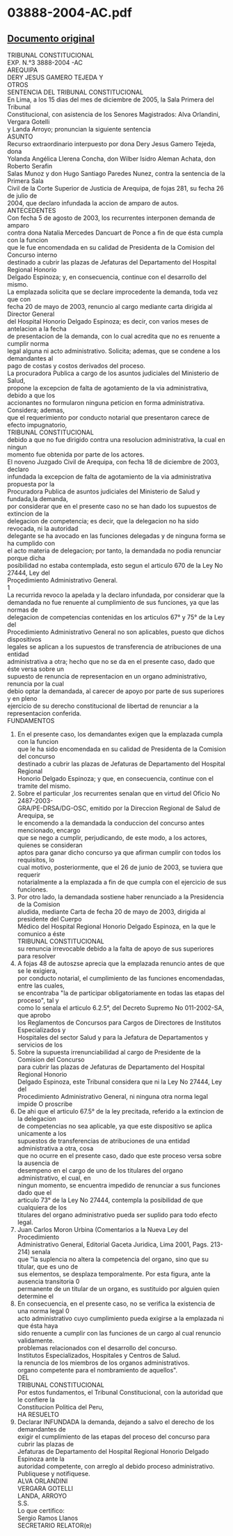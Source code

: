 
03888-2004-AC.pdf
=================
  
[Documento original](https://tc.gob.pe/jurisprudencia/2006/03888-2004-AC.pdf)  
---  
TRIBUNAL CONSTITUCIONAL  
EXP. N.°3 3888-2004 -AC  
AREQUIPA  
DERY JESUS GAMERO TEJEDA Y  
OTROS  
SENTENCIA DEL TRIBUNAL CONSTITUCIONAL  
En Lima, a los 15 dias del mes de diciembre de 2005, la Sala Primera del Tribunal  
Constitucional, con asistencia de los Senores Magistrados: Alva Orlandini, Vergara Gotelli  
y Landa Arroyo; pronuncian la siguiente sentencia  
ASUNTO  
Recurso extraordinario interpuesto por dona Dery Jesus Gamero Tejeda, dona  
Yolanda Angélica Llerena Concha, don Wilber Isidro Aleman Achata, don Roberto Serafin  
Salas Munoz y don Hugo Santiago Paredes Nunez, contra la sentencia de la Primera Sala  
Civil de la Corte Superior de Justicia de Arequipa, de fojas 281, su fecha 26 de julio de  
2004, que declaro infundada la accion de amparo de autos.  
ANTECEDENTES  
Con fecha 5 de agosto de 2003, los recurrentes interponen demanda de amparo  
contra dona Natalia Mercedes Dancuart de Ponce a fin de que ésta cumpla con la funcion  
que le fue encomendada en su calidad de Presidenta de la Comision del Concurso interno  
destinado a cubrir las plazas de Jefaturas del Departamento del Hospital Regional Honorio  
Delgado Espinoza; y, en consecuencia, continue con el desarrollo del mismo.  
La emplazada solicita que se declare improcedente la demanda, toda vez que con  
fecha 20 de mayo de 2003, renuncio al cargo mediante carta dirigida al Director General  
del Hospital Honorio Delgado Espinoza; es decir, con varios meses de antelacion a la fecha  
de presentacion de la demanda, con lo cual acredita que no es renuente a cumplir norma  
legal alguna ni acto administrativo. Solicita; ademas, que se condene a los demandantes al  
pago de costas y costos derivados del proceso.  
La procuradora Publica a cargo de los asuntos judiciales del Ministerio de Salud,  
propone la excepcion de falta de agotamiento de la via administrativa, debido a que los  
accionantes no formularon ninguna peticion en forma administrativa. Considera; ademas,  
que el requerimiento por conducto notarial que presentaron carece de efecto impugnatorio,  
TRIBUNAL CONSTITUCIONAL  
debido a que no fue dirigido contra una resolucion administrativa, la cual en ningun  
momento fue obtenida por parte de los actores.  
El noveno Juzgado Civil de Arequipa, con fecha 18 de diciembre de 2003, declaro  
infundada la excepcion de falta de agotamiento de la via administrativa propuesta por la  
Procuradora Publica de asuntos judiciales del Ministerio de Salud y fundada,la demanda,  
por considerar que en el presente caso no se han dado los supuestos de extincion de la  
delegacion de competencia; es decir, que la delegacion no ha sido revocada, ni la autoridad  
delegante se ha avocado en las funciones delegadas y de ninguna forma se ha cumplido con  
el acto materia de delegacion; por tanto, la demandada no podia renunciar porque dicha  
posibilidad no estaba contemplada, esto segun el articulo 670 de la Ley No 27444, Ley del  
Proçedimiento Administrativo General.  
1  
La recurrida revoco la apelada y la declaro infundada, por considerar que la  
demandada no fue renuente al cumplimiento de sus funciones, ya que las normas de  
delegacion de competencias contenidas en los articulos 67° y 75° de la Ley del  
Procedimiento Administrativo General no son aplicables, puesto que dichos dispositivos  
legales se aplican a los supuestos de transferencia de atribuciones de una entidad  
administrativa a otra; hecho que no se da en el presente caso, dado que éste versa sobre un  
supuesto de renuncia de representacion en un organo administrativo, renuncia por la cual  
debio optar la demandada, al carecer de apoyo por parte de sus superiores y en pleno  
ejercicio de su derecho constitucional de libertad de renunciar a la representacion conferida.  
FUNDAMENTOS  
1. En el presente caso, los demandantes exigen que la emplazada cumpla con la funcion  
que le ha sido encomendada en su calidad de Presidenta de la Comision del concurso  
destinado a cubrir las plazas de Jefaturas de Departamento del Hospital Regional  
Honorio Delgado Espinoza; y que, en consecuencia, continue con el tramite del mismo.  
2. Sobre el particular ,los recurrentes senalan que en virtud del Oficio No 2487-2003-  
GRA/PE-DRSA/DG-OSC, emitido por la Direccion Regional de Salud de Arequipa, se  
le encomendo a la demandada la conduccion del concurso antes mencionado, encargo  
que se nego a cumplir, perjudicando, de este modo, a los actores, quienes se consideran  
aptos para ganar dicho concurso ya que afirman cumplir con todos los requisitos, lo  
cual motivo, posteriormente, que el 26 de junio de 2003, se tuviera que requerir  
notarialmente a la emplazada a fin de que cumpla con el ejercicio de sus funciones.  
3. Por otro lado, la demandada sostiene haber renunciado a la Presidencia de la Comision  
aludida, mediante Carta de fecha 20 de mayo de 2003, dirigida al presidente del Cuerpo  
Médico del Hospital Regional Honorio Delgado Espinoza, en la que le comunico a éste  
TRIBUNAL CONSTITUCIONAL  
su renuncia irrevocable debido a la falta de apoyo de sus superiores para resolver  
4. A fojas 48 de autoszse aprecia que la emplazada renuncio antes de que se le exigiera,  
por conducto notarial, el cumplimiento de las funciones encomendadas, entre las cuales,  
se encontraba "la de participar obligatoriamente en todas las etapas del proceso", tal y  
como lo senala el articulo 6.2.5°, del Decreto Supremo No 011-2002-SA, que aprobo  
los Reglamentos de Concursos para Cargos de Directores de Institutos Especializados y  
Hospitales del sector Salud y para la Jefatura de Departamentos y servicios de los  
5. Sobre la supuesta irrenunciabilidad al cargo de Presidente de la Comision del Concurso  
para cubrir las plazas de Jefaturas de Departamento del Hospital Regional Honorio  
Delgado Espinoza, este Tribunal considera que ni la Ley No 27444, Ley del  
Procedimiento Administrativo General, ni ninguna otra norma legal impide O proscribe  
6. De ahi que el articulo 67.5° de la ley precitada, referido a la extincion de la delegacion  
de competencias no sea aplicable, ya que este dispositivo se aplica unicamente a los  
supuestos de transferencias de atribuciones de una entidad administrativa a otra, cosa  
que no ocurre en el presente caso, dado que este proceso versa sobre la ausencia de  
desempeno en el cargo de uno de los titulares del organo administrativo, el cual, en  
ningun momento, se encuentra impedido de renunciar a sus funciones dado que el  
articulo 73° de la Ley No 27444, contempla la posibilidad de que cualquiera de los  
titulares del organo administrativo pueda ser suplido para todo efecto legal.  
7. Juan Carlos Moron Urbina (Comentarios a la Nueva Ley del Procedimiento  
Administrativo General, Editorial Gaceta Juridica, Lima 2001, Pags. 213-214) senala  
que "la suplencia no altera la competencia del organo, sino que su titular, que es uno de  
sus elementos, se desplaza temporalmente. Por esta figura, ante la ausencia transitoria 0  
permanente de un titular de un organo, es sustituido por alguien quien determine el  
8. En consecuencia, en el presente caso, no se verifica la existencia de una norma legal 0  
acto administrativo cuyo cumplimiento pueda exigirse a la emplazada ni que ésta haya  
sido renuente a cumplir con las funciones de un cargo al cual renuncio validamente.  
problemas relacionados con el desarrollo del concurso.  
Institutos Especializados, Hospitales y Centros de Salud.  
la renuncia de los miembros de los organos administrativos.  
organo competente para el nombramiento de aquellos".  
DEL  
TRIBUNAL CONSTITUCIONAL  
Por estos fundamentos, el Tribunal Constitucional, con la autoridad que le confiere la  
Constitucion Politica del Peru,  
HA RESUELTO  
1. Declarar INFUNDADA la demanda, dejando a salvo el derecho de los demandantes de  
exigir el cumplimiento de las etapas del proceso del concurso para cubrir las plazas de  
Jefaturas de Departamento del Hospital Regional Honorio Delgado Espinoza ante la  
autoridad competente, con arreglo al debido proceso administrativo.  
Publiquese y notifiquese.  
ALVA ORLANDINI  
VERGARA GOTELLI  
LANDA, ARROYO  
S.S.  
Lo que certifico:  
Sergio Ramos Llanos  
SECRETARIO RELATOR(e)